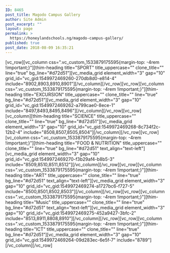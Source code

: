 ```yaml
---
ID: 8465
post_title: Magodo Campus Gallery
author: Site Admin
post_excerpt: ""
layout: page
permalink: >
  https://honeylandschools.ng/magodo-campus-gallery/
published: true
post_date: 2018-08-09 16:35:21
---
```

[vc_row][vc_column css=".vc_custom_1533879175595{margin-top: -4rem !important;}"][thim-heading title="SPORT" title_uppercase="" clone_title="" line="true" bg_line="#d72d51"][vc_media_grid element_width="3" gap="10" grid_id="vc_gid:1549972469260-270db8d0-e814-4" include="8902,8903,8910,8901"][/vc_column][/vc_row][vc_row][vc_column css=".vc_custom_1533879175595{margin-top: -4rem !important;}"][thim-heading title="EXCURSION" title_uppercase="" clone_title="" line="true" bg_line="#d72d51"][vc_media_grid element_width="3" gap="10" grid_id="vc_gid:1549972469262-a799cae0-8ece-1" include="8497,8493,8495,8496"][/vc_column][/vc_row][vc_row][vc_column][thim-heading title="SCIENCE" title_uppercase="" clone_title="" line="true" bg_line="#d72d51"][vc_media_grid element_width="3" gap="10" grid_id="vc_gid:1549972469268-8c734f2c-12b2-4" include="8508,8507,8505,8504"][/vc_column][/vc_row][vc_row][vc_column css=".vc_custom_1533879175595{margin-top: -4rem !important;}"][thim-heading title="FOOD &amp; NUTRITION" title_uppercase="" clone_title="" line="true" bg_line="#d72d51" text_align="text-left"][vc_media_grid element_width="3" gap="10" grid_id="vc_gid:1549972469270-f3b29af4-b8b5-3" include="8509,8510,8511,8512"][/vc_column][/vc_row][vc_row][vc_column css=".vc_custom_1533879175595{margin-top: -4rem !important;}"][thim-heading title="ART" title_uppercase="" clone_title="" line="true" bg_line="#d72d51" text_align="text-left"][vc_media_grid element_width="3" gap="10" grid_id="vc_gid:1549972469274-a1727bc6-f727-5" include="8500,8501,8502,8503"][/vc_column][/vc_row][vc_row][vc_column css=".vc_custom_1533879175595{margin-top: -4rem !important;}"][thim-heading title="Music" title_uppercase="" clone_title="" line="true" bg_line="#d72d51" text_align="text-left"][vc_media_grid element_width="3" gap="10" grid_id="vc_gid:1549972469275-452a9427-3bfc-2" include="8513,8911,8808,8910"][/vc_column][/vc_row][vc_row][vc_column css=".vc_custom_1533879175595{margin-top: -4rem !important;}"][thim-heading title="ICT" title_uppercase="" clone_title="" line="true" bg_line="#d72d51"][vc_media_grid element_width="3" gap="10" grid_id="vc_gid:1549972469264-09d283ec-6e5f-7" include="8789"][/vc_column][/vc_row]